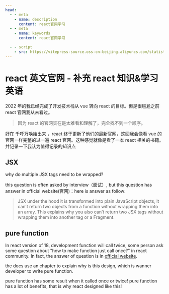 ```yaml
---
head:
  - - meta
    - name: description
      content: react官网学习
  - - meta
    - name: keywords
      content: react官网学习

  - - script
    - src: https://vitepress-source.oss-cn-beijing.aliyuncs.com/statistics.js
---
```


# react 英文官网 - 补充 react 知识&学习英语

2022 年的我已经完成了开发技术栈从 vue 转向 react 的目标。但是很尴尬之前 react 官网我从未看过。

> 因为 react 的官网实在是太难看和理解了，完全找不到一个顺序。

好在 千呼万唤始出来 ，react 终于更新了他们的最新官网，这回我会像看 vue 的官网一样完整的过一遍 react 官网。这种感觉就像是看了一本 react 相关的书籍。并记录一下我认为值得记录的知识点

## JSX

why do multiple JSX tags need to be wrapped?

this question is often asked by interview（面试）, but this question has answer in official website(官网)：here is answer as follow:

> JSX under the hood it is transformed into plain JavaScript objects, it can’t return two objects from a function without wrapping them into an array. This explains why you also can’t return two JSX tags without wrapping them into another tag or a Fragment.

## pure function

In react version of 18, development function will call twice, some person ask some question about "how to make function just call once?" in react community. In fact, the answer of question is in [official website](https://react.dev/learn/keeping-components-pure).

the docs use an chapter to explain why is this design, which is wanner developer to write pure function.

pure function has some result when it called once or twice! pure function has a lot of benefits, that is why react designed like this!
